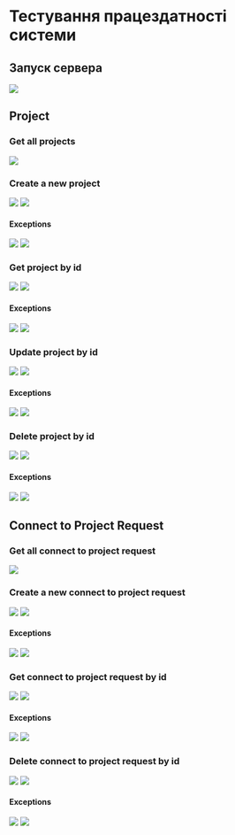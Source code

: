 # Тестування працездатності системи

## Запуск сервера

![](images/server/Start%20the%20server.png)

## Project

### Get all projects

![](images/project/correct/getAll.png)

### Create a new project

![](images/project/correct/create_1.png)
![](images/project/correct/create_2.png)
#### Exceptions
![](images/project/exceptions/create_1.png)
![](images/project/exceptions/create_2.png)

### Get project by id

![](images/project/correct/getById_1.png)
![](images/project/correct/getById_2.png)
#### Exceptions
![](images/project/exceptions/getById_1.png)
![](images/project/exceptions/getById_2.png)

### Update project by id

![](images/project/correct/updateById_1.png)
![](images/project/correct/updateById_2.png)
#### Exceptions
![](images/project/exceptions/updateById_1.png)
![](images/project/exceptions/updateById_2.png)

### Delete project by id

![](images/project/correct/deleteById_1.png)
![](images/project/correct/deleteById_2.png)
#### Exceptions
![](images/project/exceptions/deleteById_1.png)
![](images/project/exceptions/deleteById_2.png)

## Connect to Project Request

### Get all connect to project request

![](images/connectToProjectRequest/correct/getAll.png)

### Create a new connect to project request

![](images/connectToProjectRequest/correct/create_1.png)
![](images/connectToProjectRequest/correct/create_2.png)
#### Exceptions
![](images/connectToProjectRequest/exceptions/create_1.png)
![](images/connectToProjectRequest/exceptions/create_2.png)

### Get connect to project request by id

![](images/connectToProjectRequest/correct/getById_1.png)
![](images/connectToProjectRequest/correct/getById_2.png)
#### Exceptions
![](images/connectToProjectRequest/exceptions/getById_1.png)
![](images/connectToProjectRequest/exceptions/getById_2.png)

### Delete connect to project request by id

![](images/connectToProjectRequest/correct/delete_1.png)
![](images/connectToProjectRequest/correct/delete_2.png)
#### Exceptions
![](images/connectToProjectRequest/exceptions/deleteById_1.png)
![](images/connectToProjectRequest/exceptions/deleteById_2.png)